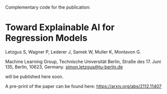 Complementary code for the publication:

# Toward Explainable AI for Regression Models

Letzgus S, Wagner P, Lederer J, Samek W, Muller K, Montavon G.

Machine Learning Group, Technische Universität Berlin, Straße des 17. Juni 135, Berlin, 10623, Germany.
simon.letzgus@tu-berlin.de 

will be published here soon. 

A pre-print of the paper can be found here: https://arxiv.org/abs/2112.11407
